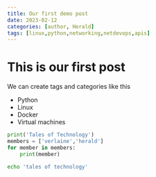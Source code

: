 ```yaml
---
title: Our first demo post
date: 2023-02-12 
categories: [author, Herald]
tags: [linux,python,networking,netdevops,apis]
---
```


# This is our first post

We can create tags and categories like this

- Python
- Linux
- Docker
- Virtual machines

```python
print('Tales of Technology')
members = ['verlaine','herald']
for member in members:
    print(member)
```

```bash
echo 'tales of technology'
```
